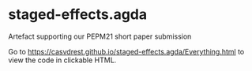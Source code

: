# staged-effects.agda
Artefact supporting our PEPM21 short paper submission

Go to https://casvdrest.github.io/staged-effects.agda/Everything.html to view the code in clickable HTML. 
